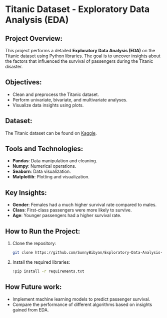 # Titanic Dataset - Exploratory Data Analysis (EDA)

## Project Overview:
This project performs a detailed **Exploratory Data Analysis (EDA)** on the Titanic dataset using Python libraries. The goal is to uncover insights about the factors that influenced the survival of passengers during the Titanic disaster.

## Objectives:
- Clean and preprocess the Titanic dataset.
- Perform univariate, bivariate, and multivariate analyses.
- Visualize data insights using plots.

## Dataset:
The Titanic dataset can be found on [Kaggle](https://www.kaggle.com/datasets/yasserh/titanic-dataset).

## Tools and Technologies:
- **Pandas**: Data manipulation and cleaning.
- **Numpy**: Numerical operations.
- **Seaborn**: Data visualization.
- **Matplotlib**: Plotting and visualization.

## Key Insights:
- **Gender**: Females had a much higher survival rate compared to males.
- **Class**: First-class passengers were more likely to survive.
- **Age**: Younger passengers had a higher survival rate.

## How to Run the Project:
1. Clone the repository:
   ```bash
   git clone https://github.com/SunnyBibyan/Exploratory-Data-Analysis-EDA.git
2. Install the required libraries:
   ```bash
   !pip install -r requirements.txt

## How Future work:
- Implement machine learning models to predict passenger survival.
- Compare the performance of different algorithms based on insights gained from EDA.
